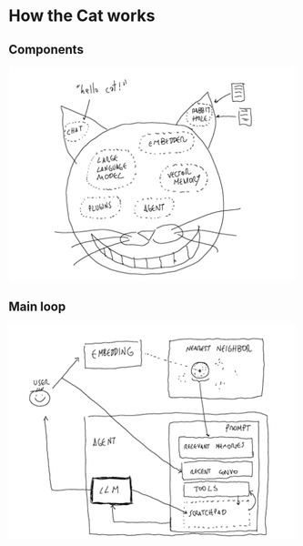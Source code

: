 # How the Cat works
## Components

![components](assets/img/diagrams/components.png)

## Main loop

![flow](assets/img/diagrams/flow.png)